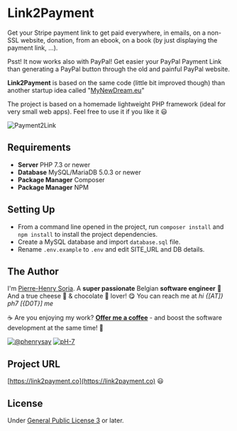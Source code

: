 # Link2Payment

Get your Stripe payment link to get paid everywhere, in emails, on a non-SSL website, donation, from an ebook, on a book (by just displaying the payment link, ...).

Psst! It now works also with PayPal! Get easier your PayPal Payment Link than generating a PayPal button through the old and painful PayPal website.

**Link2Payment** is based on the same code (little bit improved though) than another startup idea called "[MyNewDream.eu](https://github.com/pH-7/MyDreamLife.eu)"

The project is based on a homemade lightweight PHP framework (ideal for very small web apps). Feel free to use it if you like it :smiley:

![Payment2Link](screenshots/Stripe-Payment-Link-Link2Payment.png)


## Requirements

* **Server** PHP 7.3 or newer
* **Database** MySQL/MariaDB 5.0.3 or newer
* **Package Manager** Composer
* **Package Manager** NPM

## Setting Up

* From a command line opened in the project, run `composer install` and `npm install` to install the project dependencies.
* Create a MySQL database and import `database.sql` file.
* Rename `.env.example` to `.env` and edit SITE_URL and DB details.


## The Author

I'm [Pierre-Henry Soria](https://ph7.me). A **super passionate** Belgian **software engineer** 🤗 And a true cheese 🧀 & chocolate 🍫 lover! 😋 You can reach me at *hi {[AT]} ph7 [{D0T}] me*

️☕️ Are you enjoying my work? **[Offer me a coffee](https://ko-fi.com/phenry)** - and boost the software development at the same time! 💪

[![@phenrysay](https://img.shields.io/badge/Twitter-1DA1F2?style=for-the-badge&logo=twitter&logoColor=white)](https://twitter.com/phenrysay "Follow Me on Twitter") [![pH-7](https://img.shields.io/badge/GitHub-100000?style=for-the-badge&logo=github&logoColor=white)](https://github.com/pH-7 "My GitHub")


## Project URL

[https://link2payment.co](https://link2payment.co) :smiley:


## License

Under [General Public License 3](http://www.gnu.org/licenses/gpl.html) or later.
